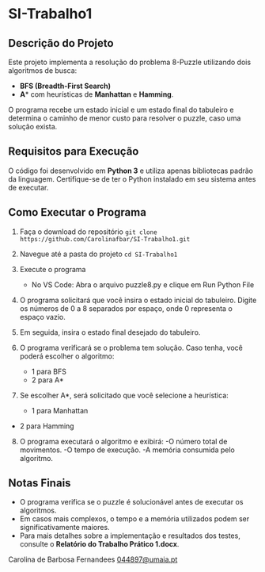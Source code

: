 # SI-Trabalho1
## Descrição do Projeto
Este projeto implementa a resolução do problema 8-Puzzle utilizando dois algoritmos de busca:

- **BFS (Breadth-First Search)**
- **A*** com heurísticas de **Manhattan** e **Hamming**.

O programa recebe um estado inicial e um estado final do tabuleiro e determina o caminho de menor custo para resolver o puzzle, caso uma solução exista.

## Requisitos para Execução

O código foi desenvolvido em **Python 3** e utiliza apenas bibliotecas padrão da linguagem. Certifique-se de ter o Python instalado em seu sistema antes de executar.

## Como Executar o Programa

1. Faça o download do repositório
```git clone https://github.com/Carolinafbar/SI-Trabalho1.git```
2. Navegue até a pasta do projeto
```cd SI-Trabalho1```
3. Execute o programa
   - No VS Code: Abra o arquivo puzzle8.py e clique em Run Python File
     
4. O programa solicitará que você insira o estado inicial do tabuleiro. Digite os números de 0 a 8 separados por espaço, onde 0 representa o espaço vazio.

5. Em seguida, insira o estado final desejado do tabuleiro.

6. O programa verificará se o problema tem solução. Caso tenha, você poderá escolher o algoritmo:
   - 1 para BFS
   - 2 para A*

7. Se escolher A*, será solicitado que você selecione a heurística:
   - 1 para Manhattan
- 2 para Hamming
   
8. O programa executará o algoritmo e exibirá:
   -O número total de movimentos.
   -O tempo de execução.
   -A memória consumida pelo algoritmo.

## Notas Finais
   - O programa verifica se o puzzle é solucionável antes de executar os algoritmos.
   - Em casos mais complexos, o tempo e a memória utilizados podem ser significativamente maiores.
   - Para mais detalhes sobre a implementação e resultados dos testes, consulte o **Relatório do Trabalho Prático 1.docx**.

 Carolina de Barbosa Fernandees 
 044897@umaia.pt
   
